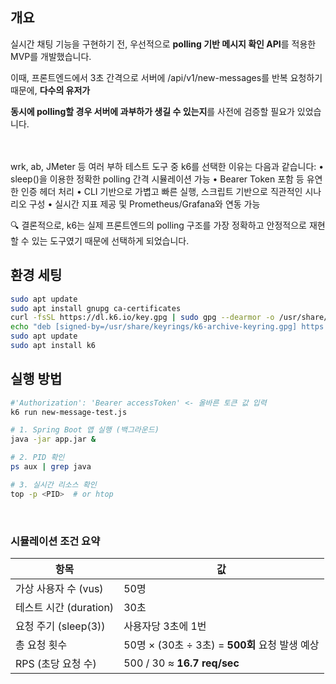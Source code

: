 ## 개요

실시간 채팅 기능을 구현하기 전, 우선적으로 **polling 기반 메시지 확인 API**를 적용한 MVP를 개발했습니다.

이때, 프론트엔드에서 3초 간격으로 서버에 /api/v1/new-messages를 반복 요청하기 때문에, **다수의 유저가** 

**동시에 polling할 경우 서버에 과부하가 생길 수 있는지**를 사전에 검증할 필요가 있었습니다.

<br>
<br>
wrk, ab, JMeter 등 여러 부하 테스트 도구 중 k6를 선택한 이유는 다음과 같습니다:
	•	sleep()을 이용한 정확한 polling 간격 시뮬레이션 가능
	•	Bearer Token 포함 등 유연한 인증 헤더 처리
	•	CLI 기반으로 가볍고 빠른 실행, 스크립트 기반으로 직관적인 시나리오 구성
	•	실시간 지표 제공 및 Prometheus/Grafana와 연동 가능

🔍 결론적으로, k6는 실제 프론트엔드의 polling 구조를 가장 정확하고 안정적으로 재현할 수 있는 도구였기 때문에 선택하게 되었습니다.


## 환경 세팅
```bash
sudo apt update
sudo apt install gnupg ca-certificates
curl -fsSL https://dl.k6.io/key.gpg | sudo gpg --dearmor -o /usr/share/keyrings/k6-archive-keyring.gpg
echo "deb [signed-by=/usr/share/keyrings/k6-archive-keyring.gpg] https://dl.k6.io/deb stable main" | sudo tee /etc/apt/sources.list.d/k6.list
sudo apt update
sudo apt install k6
```
## 실행 방법
```bash
#'Authorization': 'Bearer accessToken' <- 올바른 토큰 값 입력
k6 run new-message-test.js
```

```bash
# 1. Spring Boot 앱 실행 (백그라운드)
java -jar app.jar &

# 2. PID 확인
ps aux | grep java

# 3. 실시간 리소스 확인
top -p <PID>  # or htop
```
<br>

### 시뮬레이션 조건 요약

| **항목** | **값** |
| --- | --- |
| 가상 사용자 수 (vus) | 50명 |
| 테스트 시간 (duration) | 30초 |
| 요청 주기 (sleep(3)) | 사용자당 3초에 1번 |
| 총 요청 횟수 | 50명 × (30초 ÷ 3초) = **500회** 요청 발생 예상 |
| RPS (초당 요청 수) | 500 / 30 ≈ **16.7 req/sec** |